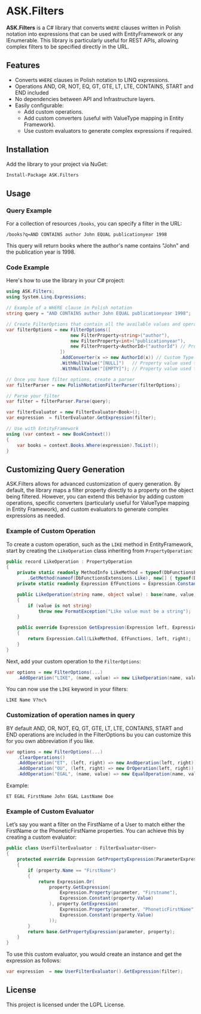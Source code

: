 # ASK.Filters

**ASK.Filters** is a C# library that converts `WHERE` clauses written in Polish notation into expressions that can be used with EntityFramework or any IEnumerable. This library is particularly useful for REST APIs, allowing complex filters to be specified directly in the URL.

## Features

- Converts `WHERE` clauses in Polish notation to LINQ expressions.
- Operations AND, OR, NOT, EQ, GT, GTE, LT, LTE, CONTAINS, START and END included
- No dependencies between API and Infrastructure layers.
- Easily configurable:
  - Add custom operations.
  - Add custom converters (useful with ValueType mapping in Entity Framework).
  - Use custom evaluators to generate complex expressions if required.

## Installation

Add the library to your project via NuGet:

```bash
Install-Package ASK.Filters
```

## Usage

### Query Example

For a collection of resources `/books`, you can specify a filter in the URL:

```
/books?q=AND CONTAINS author John EQUAL publicationyear 1998
```

This query will return books where the author's name contains "John" and the publication year is 1998.

### Code Example

Here's how to use the library in your C# project:

```csharp
using ASK.Filters;
using System.Linq.Expressions;

// Example of a WHERE clause in Polish notation
string query = "AND CONTAINS author John EQUAL publicationyear 1998";

// Create FilterOptions that contain all the available values and operations of the filter 
var filterOptions = new FilterOptions([
                        new FilterProperty<string>("author"),
                        new FilterProperty<int>("publicationyear"),
                        new FilterProperty<AuthorId>("authorId") // Property with Custom Type
                    ])
                    .AddConverter(x => new AuthorId(x)) // Custom Type Converter
                    .WithNullValue("[NULL]")   // Property value used to replace NULL
                    .WithNullValue("[EMPTY]"); // Property value used to replace an empty string

// Once you have filter options, create a parser
var filterParser = new PolishNotationFilterParser(filterOptions);

// Parse your filter
var filter = filterParser.Parse(query);

var filterEvaluator = new FilterEvaluator<Book>();
var expression  = filterEvaluator.GetExpression(filter);

// Use with EntityFramework
using (var context = new BookContext())
{
    var books = context.Books.Where(expression).ToList();
}
```

## Customizing Query Generation

ASK.Filters allows for advanced customization of query generation. By default, the library maps a filter property directly to a property on the object being filtered. However, you can extend this behavior by adding custom operations, specific converters (particularly useful for ValueType mapping in Entity Framework), and custom evaluators to generate complex expressions as needed.

### Example of Custom Operation

To create a custom operation, such as the `LIKE` method in EntityFramework, start by creating the `LikeOperation` class inheriting from `PropertyOperation`:

```csharp
public record LikeOperation : PropertyOperation
{
    private static readonly MethodInfo LikeMethod = typeof(DbFunctionsExtensions)
        .GetMethod(nameof(DbFunctionsExtensions.Like), new[] { typeof(DbFunctions), typeof(string), typeof(string) })!;
    private static readonly Expression EfFunctions = Expression.Constant(EF.Functions);

    public LikeOperation(string name, object value) : base(name, value)
    {
        if (value is not string)
            throw new FormatException("Like value must be a string");
    }

    public override Expression GetExpression(Expression left, Expression right)
    {
        return Expression.Call(LikeMethod, EfFunctions, left, right);
    }
}
```

Next, add your custom operation to the `FilterOptions`:

```csharp
var options = new FilterOptions(...)
    .AddOperation("LIKE", (name, value) => new LikeOperation(name, value));
```

You can now use the `LIKE` keyword in your filters:

```
LIKE Name V?nc%
```

### Customization of operation names in query

BY default AND, OR, NOT, EQ, GT, GTE, LT, LTE, CONTAINS, START and END operations are included in the FilterOptions bu you can customize this for you own abbreviation if you like.

```csharp
var options = new FilterOptions(...)
    .ClearOperations()
    .AddOperation("ET", (left, right) => new AndOperation(left, right))
    .AddOperation("OU", (left, right) => new OrOperation(left, right))
    .AddOperation("EGAL", (name, value) => new EqualOperation(name, value));
```
Example:

```
ET EGAL FirstName John EGAL LastName Doe 
```

### Example of Custom Evaluator
Let’s say you want a filter on the FirstName of a User to match either the FirstName or the PhoneticFirstName properties. You can achieve this by creating a custom evaluator:

```csharp
public class UserFilterEvaluator : FilterEvaluator<User>
{
    protected override Expression GetPropertyExpression(ParameterExpression parameter, PropertyOperation property)
    {
        if (property.Name == "FirstName")
        {
            return Expression.Or(
                property.GetExpression(
                    Expression.Property(parameter, "Firstname"),
                    Expression.Constant(property.Value)
                ), property.GetExpression(
                    Expression.Property(parameter, "PhoneticFirstName"),
                    Expression.Constant(property.Value)
                ));
        }
        return base.GetPropertyExpression(parameter, property);
    }
}
```

To use this custom evaluator, you would create an instance and get the expression as follows:

```csharp
var expression  = new UserFilterEvaluator().GetExpression(filter);
```

## License

This project is licensed under the LGPL License.
